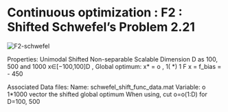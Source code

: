 # Continuous optimization : F2 : Shifted Schwefel’s Problem 2.21


![F2-schwefel](F2-schwefel.png)

Properties:
Unimodal
Shifted
Non-separable
Scalable
Dimension D as 100, 500 and 1000
x∈[−100,100]D , Global optimum: x* = o , 1( *) 1 F x = f_bias = - 450

Associated Data files:
Name: schwefel_shift_func_data.mat
Variable: o 1*1000 vector the shifted global optimum
When using, cut o=o(1:D) for D=100, 500
